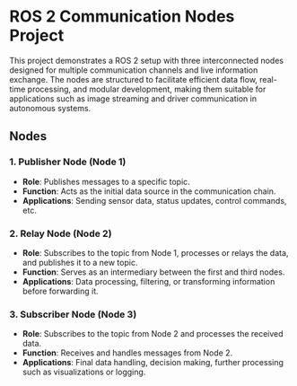 # ROS 2 Communication Nodes Project

This project demonstrates a ROS 2 setup with three interconnected nodes designed for multiple communication channels and live information exchange. The nodes are structured to facilitate efficient data flow, real-time processing, and modular development, making them suitable for applications such as image streaming and driver communication in autonomous systems.

## Nodes

### 1. Publisher Node (Node 1)
- **Role**: Publishes messages to a specific topic.
- **Function**: Acts as the initial data source in the communication chain.
- **Applications**: Sending sensor data, status updates, control commands, etc.

### 2. Relay Node (Node 2)
- **Role**: Subscribes to the topic from Node 1, processes or relays the data, and publishes it to a new topic.
- **Function**: Serves as an intermediary between the first and third nodes.
- **Applications**: Data processing, filtering, or transforming information before forwarding it.

### 3. Subscriber Node (Node 3)
- **Role**: Subscribes to the topic from Node 2 and processes the received data.
- **Function**: Receives and handles messages from Node 2.
- **Applications**: Final data handling, decision making, further processing such as visualizations or logging.
